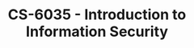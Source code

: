 ---
layout: course
title: CS-6035 - Introduction to Information Security
aliases: IIS
course_id: CS-6035
permalink: /CS-6035/
avg_difficulty: 2.55
avg_rating: 3.44
avg_workload: 10.83
---
